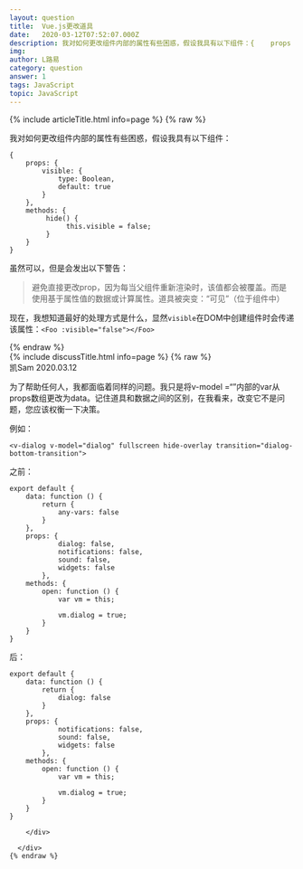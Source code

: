 ```yaml
---
layout: question
title:  Vue.js更改道具
date:   2020-03-12T07:52:07.000Z
description: 我对如何更改组件内部的属性有些困惑，假设我具有以下组件：{    props  {        visible  {            t...
img: 
author: L路易
category: question
answer: 1
tags: JavaScript
topic: JavaScript
---
```

<div class="article-root">
  <div class="article">
    {% include articleTitle.html info=page %}
    {% raw %}
    <div class="article-content"><p><font style="vertical-align: inherit;"><font style="vertical-align: inherit;">我对如何更改组件内部的属性有些困惑，假设我具有以下组件：</font></font></p>

<pre><code>{<font></font>
    props: {<font></font>
        visible: {<font></font>
            type: Boolean,<font></font>
            default: true<font></font>
        }<font></font>
    },<font></font>
    methods: {<font></font>
         hide() {<font></font>
              this.visible = false;<font></font>
         }<font></font>
    }<font></font>
} <font></font>
</code></pre>

<p><font style="vertical-align: inherit;"><font style="vertical-align: inherit;">虽然可以，但是会发出以下警告： </font></font></p>

<blockquote>
  <p><font style="vertical-align: inherit;"><font style="vertical-align: inherit;">避免直接更改prop，因为每当父组件重新渲染时，该值都会被覆盖。</font><font style="vertical-align: inherit;">而是使用基于属性值的数据或计算属性。</font><font style="vertical-align: inherit;">道具被突变：“可见”（位于组件中）</font></font></p>
</blockquote>

<p><font style="vertical-align: inherit;"><font style="vertical-align: inherit;">现在，我想知道最好的处理方式是什么，显然</font></font><code>visible</code><font style="vertical-align: inherit;"><font style="vertical-align: inherit;">在DOM中创建组件时会传递</font><font style="vertical-align: inherit;">该</font><font style="vertical-align: inherit;">属性：</font></font><code>&lt;Foo :visible="false"&gt;&lt;/Foo&gt;</code></p></div>
    {% endraw %}
  </div>

  <div class="discuss-wrapper">
    {% include discussTitle.html info=page %}
    {% raw %}
    <div class="discuss-item">
        <div class="discuss-parent">
          <div class="discuss-meta">
            <span class="discuss-user">凯Sam</span>
            <span class="discuss-time">2020.03.12</span>
          </div>
          <div class="discuss-comment"><p><font style="vertical-align: inherit;"><font style="vertical-align: inherit;">为了帮助任何人，我都面临着同样的问题。</font><font style="vertical-align: inherit;">我只是将v-model =“”内部的var从props数组更改为data。</font><font style="vertical-align: inherit;">记住道具和数据之间的区别，在我看来，改变它不是问题，您应该权衡一下决策。</font></font></p>

<p><font style="vertical-align: inherit;"><font style="vertical-align: inherit;">例如：</font></font></p>

<pre><code>&lt;v-dialog v-model="dialog" fullscreen hide-overlay transition="dialog-bottom-transition"&gt;
</code></pre>

<p><font style="vertical-align: inherit;"><font style="vertical-align: inherit;">之前：</font></font></p>

<pre><code>export default {<font></font>
    data: function () {<font></font>
        return {<font></font>
            any-vars: false<font></font>
        }<font></font>
    },<font></font>
    props: {<font></font>
            dialog: false,<font></font>
            notifications: false,<font></font>
            sound: false,<font></font>
            widgets: false<font></font>
        },<font></font>
    methods: {<font></font>
        open: function () {<font></font>
            var vm = this;<font></font>
<font></font>
            vm.dialog = true;<font></font>
        }<font></font>
    }<font></font>
}<font></font>
</code></pre>

<p><font style="vertical-align: inherit;"><font style="vertical-align: inherit;">后：</font></font></p>

<pre><code>export default {<font></font>
    data: function () {<font></font>
        return {<font></font>
            dialog: false<font></font>
        }<font></font>
    },<font></font>
    props: {<font></font>
            notifications: false,<font></font>
            sound: false,<font></font>
            widgets: false<font></font>
        },<font></font>
    methods: {<font></font>
        open: function () {<font></font>
            var vm = this;<font></font>
<font></font>
            vm.dialog = true;<font></font>
        }<font></font>
    }<font></font>
}<font></font>
</code></pre></div>
        </div>
        
      </div>
    {% endraw %}
  </div>
<div>
